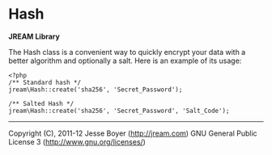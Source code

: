 # Hash
**JREAM Library**

The Hash class is a convenient way to quickly encrypt your data with a better algorithm and optionally a salt.
Here is an example of its usage:

	<?php
	/** Standard hash */
	jream\Hash::create('sha256', 'Secret_Password');
	
	/** Salted Hash */
	jream\Hash::create('sha256', 'Secret_Password', 'Salt_Code');

***

Copyright (C), 2011-12 Jesse Boyer (<http://jream.com>)
GNU General Public License 3 (<http://www.gnu.org/licenses/>)
